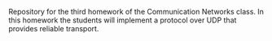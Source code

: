 Repository for the third homework of the Communication Networks class. In this homework the students will implement a protocol over UDP that provides reliable transport.
